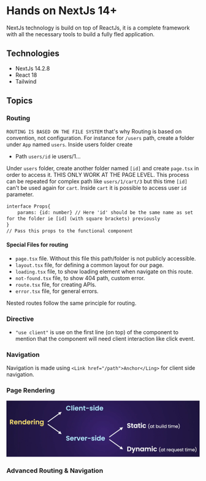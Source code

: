# Hands on NextJs 14+

NextJs technology is build on top of ReactJs, it is a complete framework with all the necessary tools to build a fully fled application.

## Technologies

- NextJs 14.2.8
- React 18
- Tailwind

## Topics

### Routing

`ROUTING IS BASED ON THE FILE SYSTEM` that's why
Routing is based on convention, not configuration. For instance for `/users` path, create a folder under `App` named `users`. Inside users folder create

- Path `users/id` ie users/1...

Under `users` folder, create another folder named `[id]` and create `page.tsx` in order to access it. THIS ONLY WORK AT THE PAGE LEVEL. This process can be repeated for complex path like `users/1/cart/3` but this time `[id]` can't be used again for `cart`. Inside `cart` it is possible to access user `id` parameter.

```Ts
interface Props{
    params: {id: number} // Here 'id' should be the same name as set for the folder ie [id] (with square brackets) previously
}
// Pass this props to the functional component
```

#### Special Files for routing

- `page.tsx` file. Without this file this path/folder is not publicly accessible.
- `layout.tsx` file, for defining a common layout for our page.
- `loading.tsx` file, to show loading element when navigate on this route.
- `not-found.tsx` file, to show 404 path, custom error.
- `route.tsx` file, for creating APIs.
- `error.tsx` file, for general errors.

Nested routes follow the same principle for routing.

### Directive

- `"use client"` is use on the first line (on top) of the component to mention that the component will need client interaction like click event.

### Navigation

Navigation is made using `<Link href="/path">Anchor</Ling>` for client side navigation.

### Page Rendering

![Rendering screenshot](./screenshots/sht01.png)

### Advanced Routing & Navigation
